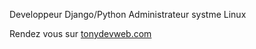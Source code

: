 Developpeur Django/Python 
Administrateur systme Linux

Rendez vous sur <a href="http://tonydevweb.com">tonydevweb.com</a>


